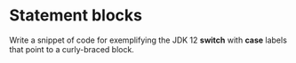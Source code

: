 # Statement blocks
Write a snippet of code for exemplifying the JDK 12 **switch** with **case** labels that point to a curly-braced block.

